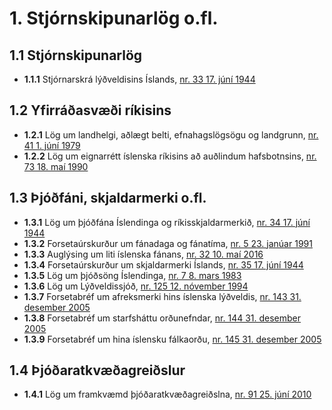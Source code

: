 # 1. Stjórnskipunarlög o.fl.

## 1.1 Stjórnskipunarlög

* __1.1.1__ Stjórnarskrá lýðveldisins Íslands, [nr. 33 17. júní 1944](1944033.md)

## 1.2 Yfirráðasvæði ríkisins

* __1.2.1__ Lög um landhelgi, aðlægt belti, efnahagslögsögu og landgrunn, [nr. 41 1. júní 1979](1979041.md)
* __1.2.2__ Lög um eignarrétt íslenska ríkisins að auðlindum hafsbotnsins, [nr. 73 18. maí 1990](1990073.md)

## 1.3 Þjóðfáni, skjaldarmerki o.fl.

* __1.3.1__ Lög um þjóðfána Íslendinga og ríkisskjaldarmerkið, [nr. 34 17. júní 1944](1944034.md)
* __1.3.2__ Forsetaúrskurður um fánadaga og fánatíma, [nr. 5 23. janúar 1991](1991005.md)
* __1.3.3__ Auglýsing um liti íslenska fánans, [nr. 32 10. maí 2016](2016032.md)
* __1.3.4__ Forsetaúrskurður um skjaldarmerki Íslands, [nr. 35 17. júní 1944](1944035.md)
* __1.3.5__ Lög um þjóðsöng Íslendinga, [nr. 7 8. mars 1983](1983007.md)
* __1.3.6__ Lög um Lýðveldissjóð, [nr. 125 12. nóvember 1994](1994125.md)
* __1.3.7__ Forsetabréf um afreksmerki hins íslenska lýðveldis, [nr. 143 31. desember 2005](2005143.md)
* __1.3.8__ Forsetabréf um starfsháttu orðunefndar, [nr. 144 31. desember 2005](2005144.md)
* __1.3.9__ Forsetabréf um hina íslensku fálkaorðu, [nr. 145 31. desember 2005](2005145.md)

## 1.4 Þjóðaratkvæðagreiðslur

* __1.4.1__ Lög um framkvæmd þjóðaratkvæðagreiðslna, [nr. 91 25. júní 2010](2010091.md)

